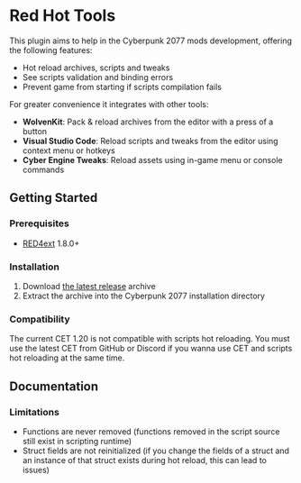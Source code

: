 # Red Hot Tools

This plugin aims to help in the Cyberpunk 2077 mods development, offering the following features:

- Hot reload archives, scripts and tweaks
- See scripts validation and binding errors 
- Prevent game from starting if scripts compilation fails 

For greater convenience it integrates with other tools:

- **WolvenKit**: Pack & reload archives from the editor with a press of a button
- **Visual Studio Code**: Reload scripts and tweaks from the editor using context menu or hotkeys
- **Cyber Engine Tweaks**: Reload assets using in-game menu or console commands

## Getting Started

### Prerequisites

- [RED4ext](https://docs.red4ext.com/getting-started/installing-red4ext) 1.8.0+

### Installation

1. Download [the latest release](https://github.com/psiberx/cp2077-red-hot-tools/releases) archive
2. Extract the archive into the Cyberpunk 2077 installation directory

### Compatibility

The current CET 1.20 is not compatible with scripts hot reloading. 
You must use the latest CET from GitHub or Discord if you wanna use CET and scripts hot reloading at the same time.

## Documentation

### Limitations

- Functions are never removed (functions removed in the script source still exist in scripting runtime)
- Struct fields are not reinitialized (if you change the fields of a struct and an instance of that struct exists during hot reload, this can lead to issues)
